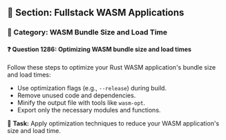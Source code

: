 ## 📘 Section: Fullstack WASM Applications
### 🔹 Category: WASM Bundle Size and Load Time
#### ❓ Question 1286: Optimizing WASM bundle size and load times

Follow these steps to optimize your Rust WASM application's bundle size and load times:

- Use optimization flags (e.g., `--release`) during build.
- Remove unused code and dependencies.
- Minify the output file with tools like `wasm-opt`.
- Export only the necessary modules and functions.

🔧 **Task:** Apply optimization techniques to reduce your WASM application's size and load time.
